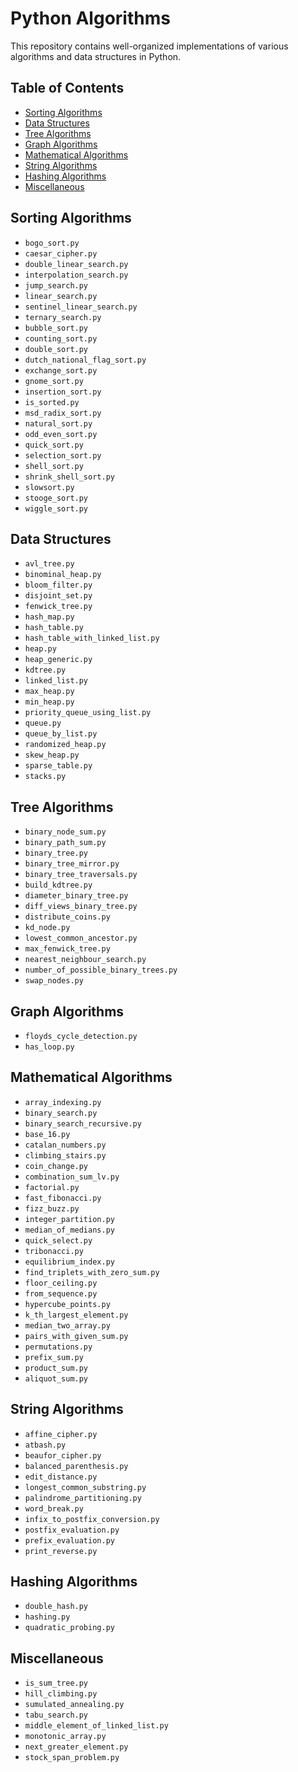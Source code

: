 # Python Algorithms

This repository contains well-organized implementations of various algorithms and data structures in Python.

## Table of Contents

-   [Sorting Algorithms](#sorting-algorithms)
-   [Data Structures](#data-structures)
-   [Tree Algorithms](#tree-algorithms)
-   [Graph Algorithms](#graph-algorithms)
-   [Mathematical Algorithms](#mathematical-algorithms)
-   [String Algorithms](#string-algorithms)
-   [Hashing Algorithms](#hashing-algorithms)
-   [Miscellaneous](#miscellaneous)

## Sorting Algorithms

-   `bogo_sort.py`
-   `caesar_cipher.py`
-   `double_linear_search.py`
-   `interpolation_search.py`
-   `jump_search.py`
-   `linear_search.py`
-   `sentinel_linear_search.py`
-   `ternary_search.py`
-   `bubble_sort.py`
-   `counting_sort.py`
-   `double_sort.py`
-   `dutch_national_flag_sort.py`
-   `exchange_sort.py`
-   `gnome_sort.py`
-   `insertion_sort.py`
-   `is_sorted.py`
-   `msd_radix_sort.py`
-   `natural_sort.py`
-   `odd_even_sort.py`
-   `quick_sort.py`
-   `selection_sort.py`
-   `shell_sort.py`
-   `shrink_shell_sort.py`
-   `slowsort.py`
-   `stooge_sort.py`
-   `wiggle_sort.py`

## Data Structures

-   `avl_tree.py`
-   `binominal_heap.py`
-   `bloom_filter.py`
-   `disjoint_set.py`
-   `fenwick_tree.py`
-   `hash_map.py`
-   `hash_table.py`
-   `hash_table_with_linked_list.py`
-   `heap.py`
-   `heap_generic.py`
-   `kdtree.py`
-   `linked_list.py`
-   `max_heap.py`
-   `min_heap.py`
-   `priority_queue_using_list.py`
-   `queue.py`
-   `queue_by_list.py`
-   `randomized_heap.py`
-   `skew_heap.py`
-   `sparse_table.py`
-   `stacks.py`

## Tree Algorithms

-   `binary_node_sum.py`
-   `binary_path_sum.py`
-   `binary_tree.py`
-   `binary_tree_mirror.py`
-   `binary_tree_traversals.py`
-   `build_kdtree.py`
-   `diameter_binary_tree.py`
-   `diff_views_binary_tree.py`
-   `distribute_coins.py`
-   `kd_node.py`
-   `lowest_common_ancestor.py`
-   `max_fenwick_tree.py`
-   `nearest_neighbour_search.py`
-   `number_of_possible_binary_trees.py`
-   `swap_nodes.py`

## Graph Algorithms

-   `floyds_cycle_detection.py`
-   `has_loop.py`

## Mathematical Algorithms

-   `array_indexing.py`
-   `binary_search.py`
-   `binary_search_recursive.py`
-   `base_16.py`
-   `catalan_numbers.py`
-   `climbing_stairs.py`
-   `coin_change.py`
-   `combination_sum_lv.py`
-   `factorial.py`
-   `fast_fibonacci.py`
-   `fizz_buzz.py`
-   `integer_partition.py`
-   `median_of_medians.py`
-   `quick_select.py`
-   `tribonacci.py`
-   `equilibrium_index.py`
-   `find_triplets_with_zero_sum.py`
-   `floor_ceiling.py`
-   `from_sequence.py`
-   `hypercube_points.py`
-   `k_th_largest_element.py`
-   `median_two_array.py`
-   `pairs_with_given_sum.py`
-   `permutations.py`
-   `prefix_sum.py`
-   `product_sum.py`
-   `aliquot_sum.py`

## String Algorithms

-   `affine_cipher.py`
-   `atbash.py`
-   `beaufor_cipher.py`
-   `balanced_parenthesis.py`
-   `edit_distance.py`
-   `longest_common_substring.py`
-   `palindrome_partitioning.py`
-   `word_break.py`
-   `infix_to_postfix_conversion.py`
-   `postfix_evaluation.py`
-   `prefix_evaluation.py`
-   `print_reverse.py`

## Hashing Algorithms

-   `double_hash.py`
-   `hashing.py`
-   `quadratic_probing.py`

## Miscellaneous

-   `is_sum_tree.py`
-   `hill_climbing.py`
-   `sumulated_annealing.py`
-   `tabu_search.py`
-   `middle_element_of_linked_list.py`
-   `monotonic_array.py`
-   `next_greater_element.py`
-   `stock_span_problem.py`
